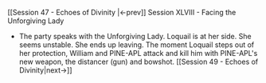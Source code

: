 [[Session 47 - Echoes of Divinity |<-prev]]
Session XLVIII - Facing the Unforgiving Lady
- The party speaks with the Unforgiving Lady. Loquail is at her side. She seems unstable. She ends up leaving. The moment Loquail steps out of her protection, William and PINE-APL attack and kill him with PINE-APL's new weapon, the distancer (gun) and bowshot. 
[[Session 49 - Echoes of Divinity|next->]]